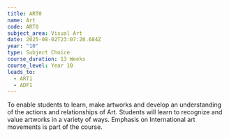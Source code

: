 ```yaml
---
title: ART0
name: Art
code: ART0
subject_area: Visual Art
date: 2025-08-02T23:07:20.684Z
year: "10"
type: Subject Choice
course_duration: 13 Weeks
course_level: Year 10
leads_to:
  - ART1
  - ADF1
---
```

To enable students to learn, make artworks and develop an understanding of the actions and relationships of Art. Students will learn to recognize and value artworks in a variety of ways. Emphasis on International art movements is part of the course.
